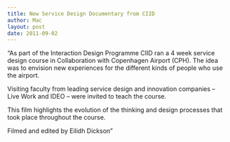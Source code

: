 ```yaml
---
title: New Service Design Documentary from CIID
author: Mac
layout: post
date: 2011-09-02
---
```


&#8220;As part of the Interaction Design Programme CIID ran a 4 week service design course in Collaboration with Copenhagen Airport (CPH). The idea was to envision new experiences for the different kinds of people who use the airport.

Visiting faculty from leading service design and innovation companies &#8211; Live Work and IDEO &#8211; were invited to teach the course.

This film highlights the evolution of the thinking and design processes that took place throughout the course.

Filmed and edited by Eilidh Dickson&#8221;